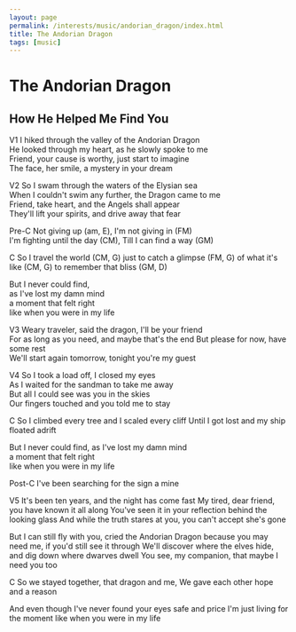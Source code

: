 ```yaml
---
layout: page
permalink: /interests/music/andorian_dragon/index.html
title: The Andorian Dragon
tags: [music]
---
```


# The Andorian Dragon
## How He Helped Me Find You

V1
I hiked through the valley of the Andorian Dragon  
He looked through my heart, as he slowly spoke to me  
Friend, your cause is worthy, just start to imagine  
The face, her smile, a mystery in your dream   

V2
So I swam through the waters of the Elysian sea  
When I couldn't swim any further, the Dragon came to me  
Friend, take heart, and the Angels shall appear  
They'll lift your spirits, and drive away that fear  

Pre-C
Not giving up (am, E), I'm not giving in (FM)  
I'm fighting until the day (CM), Till I can find a way (GM)

C
So I travel the world (CM, G)
just to catch a glimpse (FM, G)
of what it's like (CM, G)
to remember that bliss (GM, D)

But I never could find,  
as I've lost my damn mind  
a moment that felt right  
like when you were in my life  

V3
Weary traveler, said the dragon, I'll be your friend  
For as long as you need, and maybe that's the end
But please for now, have some rest  
We'll start again tomorrow, tonight you're my guest  

V4
So I took a load off, I closed my eyes  
As I waited for the sandman to take me away  
But all I could see was you in the skies  
Our fingers touched and you told me to stay  

C
So I climbed every tree
and I scaled every cliff
Until I got lost and 
my ship floated adrift

But I never could find,
as I've lost my damn mind  
a moment that felt right  
like when you were in my life 

Post-C
I've been searching for the sign
a mine

V5
It's been ten years, and the night has come fast
My tired, dear friend, you have known it all along
You've seen it in your reflection behind the looking glass
And while the truth stares at you, you can't accept she's gone

But I can still fly with you, cried the Andorian Dragon
because you may need me, if you'd still see it through
We'll discover where the elves hide, and dig down where dwarves dwell
You see, my companion, that maybe I need you too

C
So we stayed together,
that dragon and me,
We gave each other hope
and a reason 


And even though I've never found
your eyes safe and price
I'm just living for the moment 
like when you were in my life

